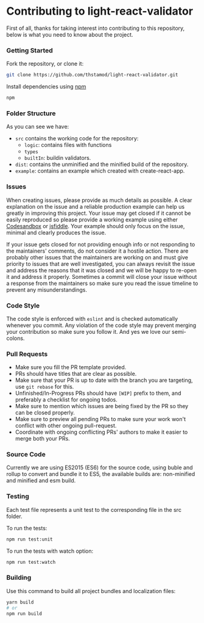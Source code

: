 # Contributing to light-react-validator

First of all, thanks for taking interest into contributing to this repository, below is what you need to know about the project.

### Getting Started

Fork the repository, or clone it:

```bash
git clone https://github.com/thstamod/light-react-validator.git
```

Install dependencies using [npm](https://npmjs.com)

```bash
npm
```

### Folder Structure

As you can see we have:

- `src` contains the working code for the repository:
  - `logic`: contains files with functions
  - `types`
  - `builtIn`: buildin validators.
- `dist`: contains the unminified and the minified build of the repository.
- `example`: contains an example which created with create-react-app.

### Issues

When creating issues, please provide as much details as possible. A clear explanation on the issue and a reliable production example can help us greatly in improving this project. Your issue may get closed if it cannot be easily reproduced so please provide a working example using either [Codesandbox](https://codesandbox.io/) or [jsfiddle](https://jsfiddle.net/). Your example should only focus on the issue, minimal and clearly produces the issue.

If your issue gets closed for not providing enough info or not responding to the maintainers' comments, do not consider it a hostile action. There are probably other issues that the maintainers are working on and must give priority to issues that are well investigated, you can always revisit the issue and address the reasons that it was closed and we will be happy to re-open it and address it properly. Sometimes a commit will close your issue without a response from the maintainers so make sure you read the issue timeline to prevent any misunderstandings.

### Code Style

The code style is enforced with `eslint` and is checked automatically whenever you commit. Any violation of the code style may prevent merging your contribution so make sure you follow it. And yes we love our semi-colons.


### Pull Requests

- Make sure you fill the PR template provided.
- PRs should have titles that are clear as possible.
- Make sure that your PR is up to date with the branch you are targeting, use `git rebase` for this.
- Unfinished/In-Progress PRs should have `[WIP]` prefix to them, and preferably a checklist for ongoing todos.
- Make sure to mention which issues are being fixed by the PR so they can be closed properly.
- Make sure to preview all pending PRs to make sure your work won't conflict with other ongoing pull-request.
- Coordinate with ongoing conflicting PRs' authors to make it easier to merge both your PRs.

### Source Code

Currently we are using ES2015 (ES6) for the source code, using buble and rollup to convert and bundle it to ES5, the available builds are: non-minified and minified and esm build.

### Testing

Each test file represents a unit test to the corresponding file in the src folder.

To run the tests:

```bash
npm run test:unit
```

To run the tests with watch option:

```bash
npm run test:watch
```

### Building

Use this command to build all project bundles and localization files:

```bash
yarn build
# or
npm run build
```
